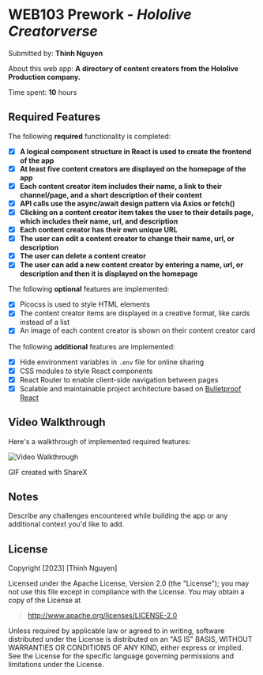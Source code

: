 # WEB103 Prework - _Hololive Creatorverse_

Submitted by: **Thinh Nguyen**

About this web app: **A directory of content creators from the Hololive Production company.**

Time spent: **10** hours

## Required Features

The following **required** functionality is completed:

<!-- 👉🏿👉🏿👉🏿 Make sure to check off completed functionality below -->

- [x] **A logical component structure in React is used to create the frontend of the app**
- [x] **At least five content creators are displayed on the homepage of the app**
- [x] **Each content creator item includes their name, a link to their channel/page, and a short description of their content**
- [x] **API calls use the async/await design pattern via Axios or fetch()**
- [x] **Clicking on a content creator item takes the user to their details page, which includes their name, url, and description**
- [x] **Each content creator has their own unique URL**
- [x] **The user can edit a content creator to change their name, url, or description**
- [x] **The user can delete a content creator**
- [x] **The user can add a new content creator by entering a name, url, or description and then it is displayed on the homepage**

The following **optional** features are implemented:

- [x] Picocss is used to style HTML elements
- [x] The content creator items are displayed in a creative format, like cards instead of a list
- [x] An image of each content creator is shown on their content creator card

The following **additional** features are implemented:

- [x] Hide environment variables in `.env` file for online sharing
- [x] CSS modules to style React components
- [x] React Router to enable client-side navigation between pages
- [x] Scalable and maintainable project architecture based on [Bulletproof React](https://github.com/alan2207/bulletproof-react/tree/master)

## Video Walkthrough

Here's a walkthrough of implemented required features:

<img src='https://i.imgur.com/PjuOtHQ.gifv' title='Video Walkthrough' width='' alt='Video Walkthrough' />

GIF created with ShareX

## Notes

Describe any challenges encountered while building the app or any additional context you'd like to add.

## License

Copyright [2023] [Thinh Nguyen]

Licensed under the Apache License, Version 2.0 (the "License"); you may not use this file except in compliance with the License. You may obtain a copy of the License at

> http://www.apache.org/licenses/LICENSE-2.0

Unless required by applicable law or agreed to in writing, software distributed under the License is distributed on an "AS IS" BASIS, WITHOUT WARRANTIES OR CONDITIONS OF ANY KIND, either express or implied. See the License for the specific language governing permissions and limitations under the License.
